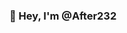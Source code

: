 ### 👋 Hey, I'm @After232 
<!--
**After232/after232** is a ✨ _special_ ✨ repository because its `README.md` (this file) appears on your GitHub profile.

- 🛠️ I'm an engineering undergraduate
- 🌱 I'm currently learning C++
- 😄 Pronouns: anything you want :)

Here are some ideas to get you started:

- 🔭 I’m currently working on ...
- 🌱 I’m currently learning ...
- 👯 I’m looking to collaborate on ...
- 🤔 I’m looking for help with ...
- 💬 Ask me about ...
- 📫 How to reach me: ...
- 😄 Pronouns: ...
- ⚡ Fun fact: ...
-->
